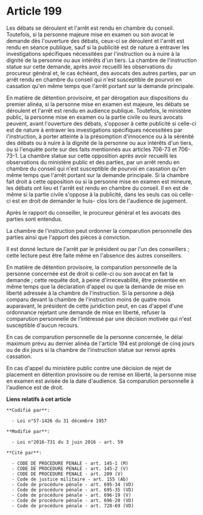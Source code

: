 # Article 199

Les débats se déroulent et l'arrêt est rendu en chambre du conseil. Toutefois, si la personne majeure mise en examen ou son
avocat le demande dès l'ouverture des débats, ceux-ci se déroulent et l'arrêt est rendu en séance publique, sauf si la
publicité est de nature à entraver les investigations spécifiques nécessitées par l'instruction ou à nuire à la dignité de la
personne ou aux intérêts d'un tiers. La chambre de l'instruction statue sur cette demande, après avoir recueilli les
observations du procureur général et, le cas échéant, des avocats des autres parties, par un arrêt rendu en chambre du
conseil qui n'est susceptible de pourvoi en cassation qu'en même temps que l'arrêt portant sur la demande principale.

En matière de détention provisoire, et par dérogation aux dispositions du premier alinéa, si la personne mise en examen est
majeure, les débats se déroulent et l'arrêt est rendu en audience publique. Toutefois, le ministère public, la personne mise
en examen ou la partie civile ou leurs avocats peuvent, avant l'ouverture des débats, s'opposer à cette publicité si celle-ci
est de nature à entraver les investigations spécifiques nécessitées par l'instruction, à porter atteinte à la présomption
d'innocence ou à la sérénité des débats ou à nuire à la dignité de la personne ou aux intérêts d'un tiers, ou si l'enquête
porte sur des faits mentionnés aux articles 706-73 et 706-73-1. La chambre statue sur cette opposition après avoir recueilli
les observations du ministère public et des parties, par un arrêt rendu en chambre du conseil qui n'est susceptible de
pourvoi en cassation qu'en même temps que l'arrêt portant sur la demande principale. Si la chambre fait droit à cette
opposition ou si la personne mise en examen est mineure, les débats ont lieu et l'arrêt est rendu en chambre du conseil. Il
en est de même si la partie civile s'oppose à la publicité, dans les seuls cas où celle-ci est en droit de demander le huis-
clos lors de l'audience de jugement.

Après le rapport du conseiller, le procureur général et les avocats des parties sont entendus.

La chambre de l'instruction peut ordonner la comparution personnelle des parties ainsi que l'apport des pièces à conviction.

Il est donné lecture de l'arrêt par le président ou par l'un des conseillers ; cette lecture peut être faite même en
l'absence des autres conseillers.

En matière de détention provisoire, la comparution personnelle de la personne concernée est de droit si celle-ci ou son
avocat en fait la demande ; cette requête doit, à peine d'irrecevabilité, être présentée en même temps que la déclaration
d'appel ou que la demande de mise en liberté adressée à la chambre de l'instruction. Si la personne a déjà comparu devant la
chambre de l'instruction moins de quatre mois auparavant, le président de cette juridiction peut, en cas d'appel d'une
ordonnance rejetant une demande de mise en liberté, refuser la comparution personnelle de l'intéressé par une décision
motivée qui n'est susceptible d'aucun recours.

En cas de comparution personnelle de la personne concernée, le délai maximum prévu au dernier alinéa de l'article 194 est
prolongé de cinq jours ou de dix jours si la chambre de l'instruction statue sur renvoi après cassation.

En cas d'appel du ministère public contre une décision de rejet de placement en détention provisoire ou de remise en liberté,
la personne mise en examen est avisée de la date d'audience. Sa comparution personnelle à l'audience est de droit.

**Liens relatifs à cet article**

	**Codifié par**:

	  - Loi n°57-1426 du 31 décembre 1957

	**Modifié par**:

	  - Loi n°2016-731 du 3 juin 2016 - art. 59

	**Cité par**:

	  - CODE DE PROCEDURE PENALE - art. 145-1 (M)
	  - CODE DE PROCEDURE PENALE - art. 145-2 (V)
	  - CODE DE PROCEDURE PENALE - art. 209 (V)
	  - Code de justice militaire - art. 155 (Ab)
	  - Code de procédure pénale - art. 695-34 (VD)
	  - Code de procédure pénale - art. 695-35 (VD)
	  - Code de procédure pénale - art. 696-19 (V)
	  - Code de procédure pénale - art. 696-20 (VD)
	  - Code de procédure pénale - art. 728-69 (VD)
